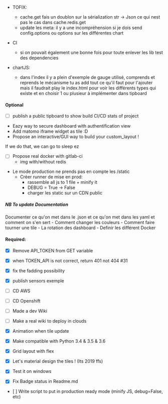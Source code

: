 - TOFIX:
    - cache.get fais un doublon sur la sérialization str -> Json ce qui nest pas le cas dans cache.redis.get
    - update les meta: il y a une incompréhension si je dois send config.options ou options sur les différentes chart

- CI
    - si on pouvait également une bonne fois pour toute enlever les lib test des dependencies

- chartJS:
    - dans l'index il y a plein d'exemple de gauge utilisé, comprends et reprends le mécanisme
    tu as add tout ce qu'il faut pour l'ajouter mais il faudrait play le index.html
    pour voir les différents types qui existe et en choisir 1 ou plusieur à implémenter dans tipboard


#### Optional

* [ ] publish a public tipboard to show build CI/CD stats of project
* Eazy way to secure dashboard with authentification view
* Add matomo iframe widget as tile :D
* Propose an interactive/GUI way to build your custom_layout !

If we do that, we can go to sleep ez

* [ ] Propose real docker with gitlab-ci
    - img with/without redis

- Le mode production ne prends pas en compte les /static
    - Créer runner de mise en prod:
        - rassemble all js to 1 file + minify it
        - DEBUG = True -> False
        - charger les static sur un CDN public
##### NB To update Documentation
Documenter ce qu'on met dans le .json et ce qu'on met dans les yaml et comment on s'en sert
    - Comment changer les couleurs
    - Comment faire tourner une tile
    - La rotation des dashboard
    - Definir les différent Docker


#### Required:
* [x] Remove API_TOKEN from GET variable
* [x] when TOKEN_API is not correct, return 401 not 404 #31
* [x] fix the fadding possibility
* [x] publish sensors exemple

* [ ] CD AWS
* [ ] CD Openshift
* [ ] Made a dev Wiki
* [ ] Make a real wiki to deploy in clouds
* [x] Animation when tile update
* [x] Make compatible with Python 3.4 & 3.5 & 3.6
* [x] Grid layout with flex
* [x] Let's material design the tiles ! (Its 2019 ffs)
* [x] Test it on windows

* [x] Fix Badge status in Readme.md
* [ ] Write script to put in production ready mode (minify JS, debug=False, etc)
